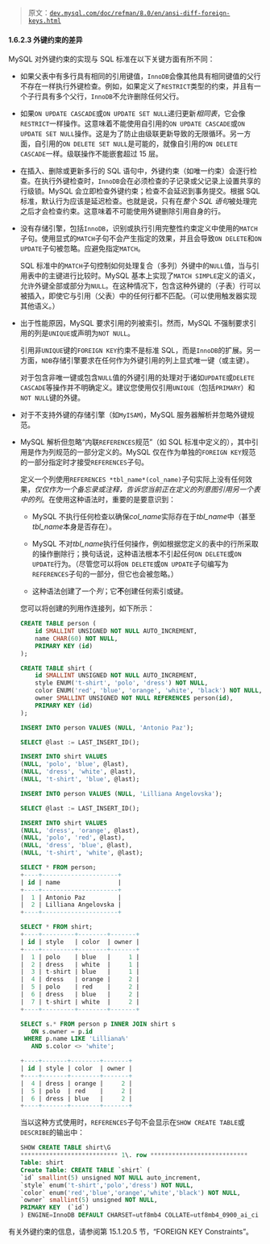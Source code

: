 > 原文：[`dev.mysql.com/doc/refman/8.0/en/ansi-diff-foreign-keys.html`](https://dev.mysql.com/doc/refman/8.0/en/ansi-diff-foreign-keys.html)

#### 1.6.2.3 外键约束的差异

MySQL 对外键约束的实现与 SQL 标准在以下关键方面有所不同：

+   如果父表中有多行具有相同的引用键值，`InnoDB`会像其他具有相同键值的父行不存在一样执行外键检查。例如，如果定义了`RESTRICT`类型的约束，并且有一个子行具有多个父行，`InnoDB`不允许删除任何父行。

+   如果`ON UPDATE CASCADE`或`ON UPDATE SET NULL`递归更新*相同表*，它会像`RESTRICT`一样操作。这意味着不能使用自引用的`ON UPDATE CASCADE`或`ON UPDATE SET NULL`操作。这是为了防止由级联更新导致的无限循环。另一方面，自引用的`ON DELETE SET NULL`是可能的，就像自引用的`ON DELETE CASCADE`一样。级联操作不能嵌套超过 15 层。

+   在插入、删除或更新多行的 SQL 语句中，外键约束（如唯一约束）会逐行检查。在执行外键检查时，`InnoDB`会在必须检查的子记录或父记录上设置共享的行级锁。MySQL 会立即检查外键约束；检查不会延迟到事务提交。根据 SQL 标准，默认行为应该是延迟检查。也就是说，只有在*整个 SQL 语句*被处理完之后才会检查约束。这意味着不可能使用外键删除引用自身的行。

+   没有存储引擎，包括`InnoDB`，识别或执行引用完整性约束定义中使用的`MATCH`子句。使用显式的`MATCH`子句不会产生指定的效果，并且会导致`ON DELETE`和`ON UPDATE`子句被忽略。应避免指定`MATCH`。

    SQL 标准中的`MATCH`子句控制如何处理复合（多列）外键中的`NULL`值，当与引用表中的主键进行比较时。MySQL 基本上实现了`MATCH SIMPLE`定义的语义，允许外键全部或部分为`NULL`。在这种情况下，包含这种外键的（子表）行可以被插入，即使它与引用（父表）中的任何行都不匹配。（可以使用触发器实现其他语义。）

+   出于性能原因，MySQL 要求引用的列被索引。然而，MySQL 不强制要求引用的列是`UNIQUE`或声明为`NOT NULL`。

    引用非`UNIQUE`键的`FOREIGN KEY`约束不是标准 SQL，而是`InnoDB`的扩展。另一方面，`NDB`存储引擎要求在任何作为外键引用的列上显式唯一键（或主键）。

    对于包含非唯一键或包含`NULL`值的外键引用的处理对于诸如`UPDATE`或`DELETE CASCADE`等操作并不明确定义。建议您使用仅引用`UNIQUE`（包括`PRIMARY`）和`NOT NULL`键的外键。

+   对于不支持外键的存储引擎（如`MyISAM`)，MySQL 服务器解析并忽略外键规范。

+   MySQL 解析但忽略“内联`REFERENCES`规范”（如 SQL 标准中定义的），其中引用是作为列规范的一部分定义的。MySQL 仅在作为单独的`FOREIGN KEY`规范的一部分指定时才接受`REFERENCES`子句。

    定义一个列使用`REFERENCES *tbl_name*(col_name)`子句实际上没有任何效果，*仅仅作为一个备忘录或注释，告诉您当前正在定义的列意图引用另一个表中的列*。在使用这种语法时，重要的是要意识到：

    +   MySQL 不执行任何检查以确保*col_name*实际存在于*tbl_name*中（甚至*tbl_name*本身是否存在）。

    +   MySQL 不对*tbl_name*执行任何操作，例如根据您定义的表中的行所采取的操作删除行；换句话说，这种语法根本不引起任何`ON DELETE`或`ON UPDATE`行为。（尽管您可以将`ON DELETE`或`ON UPDATE`子句编写为`REFERENCES`子句的一部分，但它也会被忽略。）

    +   这种语法创建了一个*列*；它**不**创建任何索引或键。

    您可以将创建的列用作连接列，如下所示：

    ```sql
    CREATE TABLE person (
        id SMALLINT UNSIGNED NOT NULL AUTO_INCREMENT,
        name CHAR(60) NOT NULL,
        PRIMARY KEY (id)
    );

    CREATE TABLE shirt (
        id SMALLINT UNSIGNED NOT NULL AUTO_INCREMENT,
        style ENUM('t-shirt', 'polo', 'dress') NOT NULL,
        color ENUM('red', 'blue', 'orange', 'white', 'black') NOT NULL,
        owner SMALLINT UNSIGNED NOT NULL REFERENCES person(id),
        PRIMARY KEY (id)
    );

    INSERT INTO person VALUES (NULL, 'Antonio Paz');

    SELECT @last := LAST_INSERT_ID();

    INSERT INTO shirt VALUES
    (NULL, 'polo', 'blue', @last),
    (NULL, 'dress', 'white', @last),
    (NULL, 't-shirt', 'blue', @last);

    INSERT INTO person VALUES (NULL, 'Lilliana Angelovska');

    SELECT @last := LAST_INSERT_ID();

    INSERT INTO shirt VALUES
    (NULL, 'dress', 'orange', @last),
    (NULL, 'polo', 'red', @last),
    (NULL, 'dress', 'blue', @last),
    (NULL, 't-shirt', 'white', @last);

    SELECT * FROM person;
    +----+---------------------+
    | id | name                |
    +----+---------------------+
    |  1 | Antonio Paz         |
    |  2 | Lilliana Angelovska |
    +----+---------------------+

    SELECT * FROM shirt;
    +----+---------+--------+-------+
    | id | style   | color  | owner |
    +----+---------+--------+-------+
    |  1 | polo    | blue   |     1 |
    |  2 | dress   | white  |     1 |
    |  3 | t-shirt | blue   |     1 |
    |  4 | dress   | orange |     2 |
    |  5 | polo    | red    |     2 |
    |  6 | dress   | blue   |     2 |
    |  7 | t-shirt | white  |     2 |
    +----+---------+--------+-------+

    SELECT s.* FROM person p INNER JOIN shirt s
       ON s.owner = p.id
     WHERE p.name LIKE 'Lilliana%'
       AND s.color <> 'white';

    +----+-------+--------+-------+
    | id | style | color  | owner |
    +----+-------+--------+-------+
    |  4 | dress | orange |     2 |
    |  5 | polo  | red    |     2 |
    |  6 | dress | blue   |     2 |
    +----+-------+--------+-------+
    ```

    当以这种方式使用时，`REFERENCES`子句不会显示在`SHOW CREATE TABLE`或`DESCRIBE`的输出中：

    ```sql
    SHOW CREATE TABLE shirt\G
    *************************** 1\. row ***************************
    Table: shirt
    Create Table: CREATE TABLE `shirt` (
    `id` smallint(5) unsigned NOT NULL auto_increment,
    `style` enum('t-shirt','polo','dress') NOT NULL,
    `color` enum('red','blue','orange','white','black') NOT NULL,
    `owner` smallint(5) unsigned NOT NULL,
    PRIMARY KEY  (`id`)
    ) ENGINE=InnoDB DEFAULT CHARSET=utf8mb4 COLLATE=utf8mb4_0900_ai_ci
    ```

有关外键约束的信息，请参阅第 15.1.20.5 节，“FOREIGN KEY Constraints”。
